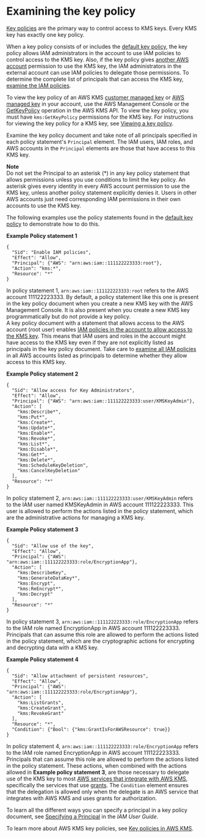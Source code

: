 # Examining the key policy<a name="determining-access-key-policy"></a>

[Key policies](key-policies.md) are the primary way to control access to KMS keys\. Every KMS key has exactly one key policy\.

When a key policy consists of or includes the [default key policy](key-policies.md#key-policy-default-allow-root-enable-iam), the key policy allows IAM administrators in the account to use IAM policies to control access to the KMS key\. Also, if the key policy gives [another AWS account](key-policy-modifying-external-accounts.md) permission to use the KMS key, the IAM administrators in the external account can use IAM policies to delegate those permissions\. To determine the complete list of principals that can access the KMS key, [examine the IAM policies](determining-access-iam-policies.md)\. 

To view the key policy of an AWS KMS [ customer managed key](concepts.md#customer-cmk) or [AWS managed key](concepts.md#aws-managed-cmk) in your account, use the AWS Management Console or the [GetKeyPolicy](https://docs.aws.amazon.com/kms/latest/APIReference/API_GetKeyPolicy.html) operation in the AWS KMS API\. To view the key policy, you must have `kms:GetKeyPolicy` permissions for the KMS key\. For instructions for viewing the key policy for a KMS key, see [Viewing a key policy](key-policy-viewing.md)\.

Examine the key policy document and take note of all principals specified in each policy statement's `Principal` element\. The IAM users, IAM roles, and AWS accounts in the `Principal` elements are those that have access to this KMS key\.

**Note**  
Do not set the Principal to an asterisk \(\*\) in any key policy statement that allows permissions unless you use conditions to limit the key policy\. An asterisk gives every identity in every AWS account permission to use the KMS key, unless another policy statement explicitly denies it\. Users in other AWS accounts just need corresponding IAM permissions in their own accounts to use the KMS key\.

The following examples use the policy statements found in the [default key policy](key-policies.md#key-policy-default) to demonstrate how to do this\.

**Example Policy statement 1**  

```
{
  "Sid": "Enable IAM policies",
  "Effect": "Allow",
  "Principal": {"AWS": "arn:aws:iam::111122223333:root"},
  "Action": "kms:*",
  "Resource": "*"
}
```
In policy statement 1, `arn:aws:iam::111122223333:root` refers to the AWS account 111122223333\. By default, a policy statement like this one is present in the key policy document when you create a new KMS key with the AWS Management Console\. It is also present when you create a new KMS key programmatically but do not provide a key policy\.  
A key policy document with a statement that allows access to the AWS account \(root user\) enables [IAM policies in the account to allow access to the KMS key](key-policies.md#key-policy-default-allow-root-enable-iam)\. This means that IAM users and roles in the account might have access to the KMS key even if they are not explicitly listed as principals in the key policy document\. Take care to [examine all IAM policies](determining-access-iam-policies.md) in all AWS accounts listed as principals to determine whether they allow access to this KMS key\.

**Example Policy statement 2**  

```
{
  "Sid": "Allow access for Key Administrators",
  "Effect": "Allow",
  "Principal": {"AWS": "arn:aws:iam::111122223333:user/KMSKeyAdmin"},
  "Action": [
    "kms:Describe*",
    "kms:Put*",
    "kms:Create*",
    "kms:Update*",
    "kms:Enable*",
    "kms:Revoke*",
    "kms:List*",
    "kms:Disable*",
    "kms:Get*",
    "kms:Delete*",
    "kms:ScheduleKeyDeletion",
    "kms:CancelKeyDeletion"
  ],
  "Resource": "*"
}
```
In policy statement 2, `arn:aws:iam::111122223333:user/KMSKeyAdmin` refers to the IAM user named KMSKeyAdmin in AWS account 111122223333\. This user is allowed to perform the actions listed in the policy statement, which are the administrative actions for managing a KMS key\.

**Example Policy statement 3**  

```
{
  "Sid": "Allow use of the key",
  "Effect": "Allow",
  "Principal": {"AWS": "arn:aws:iam::111122223333:role/EncryptionApp"},
  "Action": [
    "kms:DescribeKey",
    "kms:GenerateDataKey*",
    "kms:Encrypt",
    "kms:ReEncrypt*",
    "kms:Decrypt"
  ],
  "Resource": "*"
}
```
In policy statement 3, `arn:aws:iam::111122223333:role/EncryptionApp` refers to the IAM role named EncryptionApp in AWS account 111122223333\. Principals that can assume this role are allowed to perform the actions listed in the policy statement, which are the cryptographic actions for encrypting and decrypting data with a KMS key\.

**Example Policy statement 4**  

```
{
  "Sid": "Allow attachment of persistent resources",
  "Effect": "Allow",
  "Principal": {"AWS": "arn:aws:iam::111122223333:role/EncryptionApp"},
  "Action": [
    "kms:ListGrants",
    "kms:CreateGrant",
    "kms:RevokeGrant"
  ],
  "Resource": "*",
  "Condition": {"Bool": {"kms:GrantIsForAWSResource": true}}
}
```
In policy statement 4, `arn:aws:iam::111122223333:role/EncryptionApp` refers to the IAM role named EncryptionApp in AWS account 111122223333\. Principals that can assume this role are allowed to perform the actions listed in the policy statement\. These actions, when combined with the actions allowed in **Example policy statement 3**, are those necessary to delegate use of the KMS key to most [AWS services that integrate with AWS KMS](service-integration.md), specifically the services that use [grants](grants.md)\. The `Condition` element ensures that the delegation is allowed only when the delegate is an AWS service that integrates with AWS KMS and uses grants for authorization\.

To learn all the different ways you can specify a principal in a key policy document, see [Specifying a Principal](https://docs.aws.amazon.com/IAM/latest/UserGuide/reference_policies_elements.html#Principal_specifying) in the *IAM User Guide*\.

To learn more about AWS KMS key policies, see [Key policies in AWS KMS](key-policies.md)\.